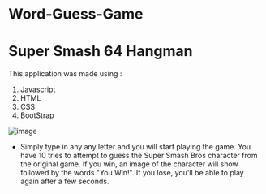 # Word-Guess-Game #

#  Super Smash 64 Hangman # 

This application was made using :
1. Javascript
2. HTML
3. CSS
4. BootStrap

![image](https://user-images.githubusercontent.com/40649236/52917649-c9577e80-32b3-11e9-892c-2be5c543f7de.png)

* Simply type in any any letter and you will start playing the game. You have 10 tries to attempt to guess the Super Smash Bros character from the original game. If you win, an image of the character will show followed by the words "You Win!". If you lose, you'll be able to play again after a few seconds. 
